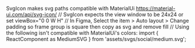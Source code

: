 SvgIcon makes svg paths compatible with MaterialUi
https://material-ui.com/api/svg-icon/
//
SvgIcon expects the view window to be 24x24 or set viewBox="0 0 W H"
//
In Figma,
Select the item > Auto layout > Change padding so frame group is square
then copy as svg and remove fill
//
Using the following isn't compatible with MaterialUi's colors:
import { ReactComponent as MediumSVG } from 'assets/svgs/social/medium.svg';
